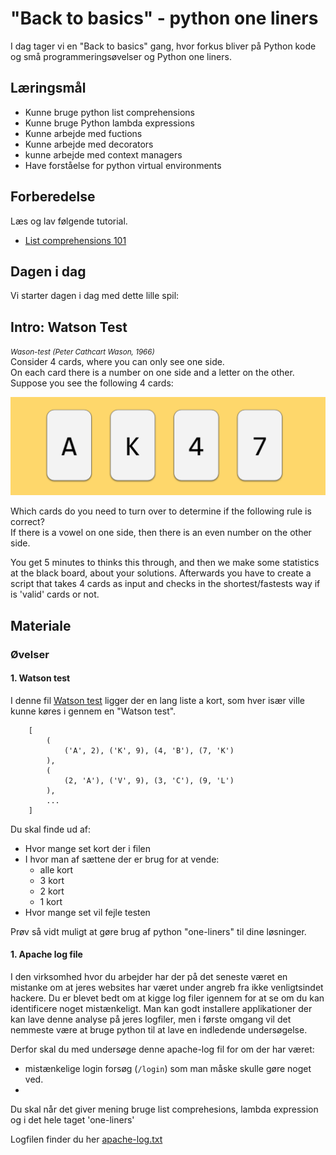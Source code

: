 # "Back to basics" - python one liners
I dag tager vi en "Back to basics" gang, hvor forkus bliver på Python kode og små programmeringsøvelser og Python one liners.


## Læringsmål
* Kunne bruge python list comprehensions
* Kunne bruge Python lambda expressions
* Kunne arbejde med fuctions
* Kunne arbejde med decorators
* kunne arbejde med context managers
* Have forståelse for python virtual environments


## Forberedelse
Læs og lav følgende tutorial.

* [List comprehensions 101](https://mathspp.com/blog/pydonts/list-comprehensions-101)

## Dagen i dag

Vi starter dagen i dag med dette lille spil:

Intro: Watson Test
------------------

<small><i>Wason-test (Peter Cathcart Wason, 1966)</i></small>    
Consider 4 cards, where you can only see one side.      
On each card there is a number on one side and a letter on the other.     
Suppose you see the following 4 cards:     

![](../assets/card_chal.png)

Which cards do you need to turn over to determine if the following rule is correct?     
If there is a vowel on one side, then there is an even number on the other side.     

You get 5 minutes to thinks this through, and then we make some statistics at the black board, about your solutions.
Afterwards you have to create a script that takes 4 cards as input and checks in the shortest/fastests way if is 'valid' cards or not.



## Materiale



### Øvelser

#### 1. Watson test
I denne fil [Watson test]() ligger der en lang liste a kort, som hver især ville kunne køres i gennem en "Watson test".

``` 
    [
        (
            ('A', 2), ('K', 9), (4, 'B'), (7, 'K')
        ), 
        (
            (2, 'A'), ('V', 9), (3, 'C'), (9, 'L')
        ), 
        ...
    ]
``` 

Du skal finde ud af:

* Hvor mange set kort der i filen
* I hvor man af sættene der er brug for at vende: 
    * alle kort
    * 3 kort
    * 2 kort
    * 1 kort
* Hvor mange set vil fejle testen

Prøv så vidt muligt at gøre brug af python "one-liners" til dine løsninger. 

#### 1. Apache log file
I den virksomhed hvor du arbejder har der på det seneste været en mistanke om at jeres websites har været under angreb fra ikke venligtsindet hackere. Du er blevet bedt om at kigge log filer igennem for at se om du kan identificere noget mistænkeligt. Man kan godt installere applikationer der kan lave denne analyse på jeres logfiler, men i første omgang vil det nemmeste være at bruge python til at lave en indledende undersøgelse. 

Derfor skal du med undersøge denne apache-log fil for om der har været:

* mistænkelige login forsøg (`/login`) som man måske skulle gøre noget ved.
*  

Du skal når det giver mening bruge list comprehesions, lambda expression og i det hele taget 'one-liners'

Logfilen finder du her [apache-log.txt]()
